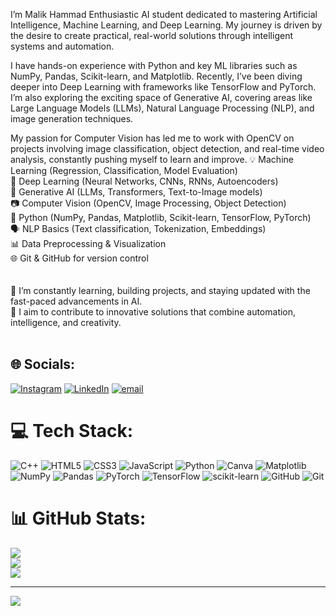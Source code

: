 I’m Malik Hammad
Enthusiastic AI student dedicated to mastering Artificial Intelligence, Machine Learning, and Deep Learning. My journey is driven by the desire to create practical, real-world solutions through intelligent systems and automation.

I have hands-on experience with Python and key ML libraries such as NumPy, Pandas, Scikit-learn, and Matplotlib. Recently, I’ve been diving deeper into Deep Learning with frameworks like TensorFlow and PyTorch. I’m also exploring the exciting space of Generative AI, covering areas like Large Language Models (LLMs), Natural Language Processing (NLP), and image generation techniques.

My passion for Computer Vision has led me to work with OpenCV on projects involving image classification, object detection, and real-time video analysis, constantly pushing myself to learn and improve. 
💡 Machine Learning (Regression, Classification, Model Evaluation)<br>🧠 Deep Learning (Neural Networks, CNNs, RNNs, Autoencoders)<br>🧪 Generative AI (LLMs, Transformers, Text-to-Image models)<br>📷 Computer Vision (OpenCV, Image Processing, Object Detection)<br>🐍 Python (NumPy, Pandas, Matplotlib, Scikit-learn, TensorFlow, PyTorch)<br>🗣️ NLP Basics (Text classification, Tokenization, Embeddings)<br>📊 Data Preprocessing & Visualization<br>🌐 Git & GitHub for version control<br><br><br>🚀 I’m constantly learning, building projects, and staying updated with the fast-paced advancements in AI.<br>🎯 I aim to contribute to innovative solutions that combine automation, intelligence, and creativity.<br><br>


## 🌐 Socials:
[![Instagram](https://img.shields.io/badge/Instagram-%23E4405F.svg?logo=Instagram&logoColor=white)](https://instagram.com/_.malikhammad._) [![LinkedIn](https://img.shields.io/badge/LinkedIn-%230077B5.svg?logo=linkedin&logoColor=white)](https://linkedin.com/in/malikhammadd) [![email](https://img.shields.io/badge/Email-D14836?logo=gmail&logoColor=white)](mailto:malikhammad7891@gmail.com) 

# 💻 Tech Stack:
![C++](https://img.shields.io/badge/c++-%2300599C.svg?style=for-the-badge&logo=c%2B%2B&logoColor=white) ![HTML5](https://img.shields.io/badge/html5-%23E34F26.svg?style=for-the-badge&logo=html5&logoColor=white) ![CSS3](https://img.shields.io/badge/css3-%231572B6.svg?style=for-the-badge&logo=css3&logoColor=white) ![JavaScript](https://img.shields.io/badge/javascript-%23323330.svg?style=for-the-badge&logo=javascript&logoColor=%23F7DF1E) ![Python](https://img.shields.io/badge/python-3670A0?style=for-the-badge&logo=python&logoColor=ffdd54) ![Canva](https://img.shields.io/badge/Canva-%2300C4CC.svg?style=for-the-badge&logo=Canva&logoColor=white) ![Matplotlib](https://img.shields.io/badge/Matplotlib-%23ffffff.svg?style=for-the-badge&logo=Matplotlib&logoColor=black) ![NumPy](https://img.shields.io/badge/numpy-%23013243.svg?style=for-the-badge&logo=numpy&logoColor=white) ![Pandas](https://img.shields.io/badge/pandas-%23150458.svg?style=for-the-badge&logo=pandas&logoColor=white) ![PyTorch](https://img.shields.io/badge/PyTorch-%23EE4C2C.svg?style=for-the-badge&logo=PyTorch&logoColor=white) ![TensorFlow](https://img.shields.io/badge/TensorFlow-%23FF6F00.svg?style=for-the-badge&logo=TensorFlow&logoColor=white) ![scikit-learn](https://img.shields.io/badge/scikit--learn-%23F7931E.svg?style=for-the-badge&logo=scikit-learn&logoColor=white) ![GitHub](https://img.shields.io/badge/github-%23121011.svg?style=for-the-badge&logo=github&logoColor=white) ![Git](https://img.shields.io/badge/git-%23F05033.svg?style=for-the-badge&logo=git&logoColor=white)
# 📊 GitHub Stats:
![](https://github-readme-stats.vercel.app/api?username=malikhammadd&theme=dark&hide_border=false&include_all_commits=false&count_private=false)<br/>
![](https://nirzak-streak-stats.vercel.app/?user=malikhammadd&theme=dark&hide_border=false)<br/>
![](https://github-readme-stats.vercel.app/api/top-langs/?username=malikhammadd&theme=dark&hide_border=false&include_all_commits=false&count_private=false&layout=compact)

---
[![](https://visitcount.itsvg.in/api?id=malikhammadd&icon=0&color=0)](https://visitcount.itsvg.in)

<!-- Proudly created with GPRM ( https://gprm.itsvg.in ) -->

